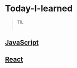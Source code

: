 # Today-I-learned
> TIL 
<br/><br/>

## [JavaScript](https://github.com/dydgh142/Today-I-learned/tree/master/JavaScript)
## [React](https://github.com/dydgh142/Today-I-learned/tree/master/React)